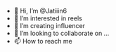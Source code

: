 - 👋 Hi, I’m @Jatiiin6
- 👀 I’m interested in reels
- 🌱 I’m creating influencer 
- 💞️ I’m looking to collaborate on ...
- 📫 How to reach me

<!---
Jatiiin6/Jatiiin6 is a ✨ special ✨ repository because its `README.md` (this file) appears on your GitHub profile.
You can click the Preview link to take a look at your changes.
--->
